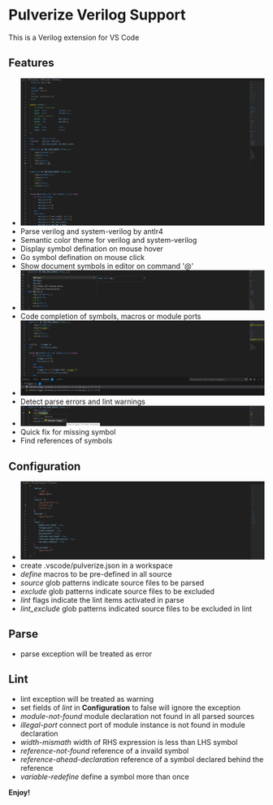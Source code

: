 # Pulverize Verilog Support
This is a Verilog extension for VS Code

## Features
* ![Code](images/code.png "Code")
* Parse verilog and system-verilog by antlr4
* Semantic color theme for verilog and system-verilog
* Display symbol defination on mouse hover
* Go symbol defination on mouse click
* Show document symbols in editor on command '@'
* ![Code Completion](images/completion.png "Code Completion")
* Code completion of symbols, macros or module ports
* ![Lint Warning](images/warning.png "Lint Warning")
* Detect parse errors and lint warnings
* ![Quick Fix](images/action.png "Quick Fix")
* Quick fix for missing symbol
* Find references of symbols

## Configuration
* ![.vscode/pulverize.json](images/config.png "Configuration")
* create .vscode/pulverize.json in a workspace
* *define* macros to be pre-defined in all source
* *source* glob patterns indicate source files to be parsed
* *exclude* glob patterns indicate source files to be excluded
* *lint* flags indicate the lint items activated in parse
* *lint_exclude* glob patterns indicated source files to be excluded in lint

## Parse
* parse exception will be treated as error

## Lint
* lint exception will be treated as warning
* set fields of *lint* in **Configuration** to false will ignore the exception
* *module-not-found* module declaration not found in all parsed sources
* *illegal-port* connect port of module instance is not found in module declaration
* *width-mismath* width of RHS expression is less than LHS symbol
* *reference-not-found* reference of a invaild symbol
* *reference-ahead-declaration* reference of a symbol declared behind the reference
* *variable-redefine* define a symbol more than once

**Enjoy!**
